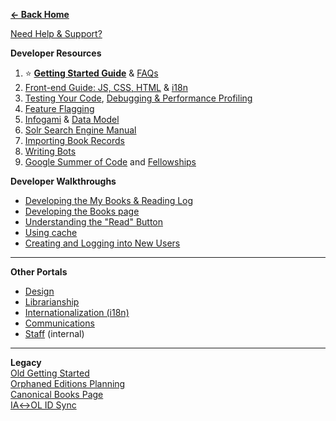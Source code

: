 **[← Back Home](Home)**  

[Need Help & Support?](https://gitter.im/theopenlibrary/Lobby)  

**Developer Resources**  
1. ⭐ **[Getting Started Guide](https://github.com/internetarchive/openlibrary/blob/master/CONTRIBUTING.md)** & [FAQs](https://github.com/internetarchive/openlibrary/wiki/FAQs:-Frequently-Asked-Questions)
2. [Front-end Guide: JS, CSS, HTML](Frontend-Guide) & [i18n](Home#Internationalization)  
3. [Testing Your Code](Testing), [Debugging & Performance Profiling](Debugging-and-Performance-Profiling)  
4. [Feature Flagging](Feature-Flagging)  
5. [Infogami](https://openlibrary.org/dev/docs/infogami) & [Data Model](https://github.com/internetarchive/openlibrary/wiki/Understanding-The-Data-Model)  
6. [Solr Search Engine Manual](Solr)  
7. [Importing Book Records](Developer's-Guide-to-Data-Importing)  
8. [Writing Bots](Writing-Bots) 
9. [Google Summer of Code](Google-Summer-of-Code) and [Fellowships](The-Open-Library-Handbook#fellowships)  

**Developer Walkthroughs**  
* [Developing the My Books & Reading Log](Developing-The-Reading-Log)  
* [Developing the Books page](https://archive.org/details/openlibrary-tour-2020/book-page-developers-guide.mp4)  
* [Understanding the "Read" Button](https://archive.org/details/openlibrary-tour-2020/openlibrary-availability-button-technical-walkthrough.mp4)  
* [Using cache](https://github.com/internetarchive/openlibrary/wiki/Using-Cache)
* [Creating and Logging into New Users](https://github.com/internetarchive/openlibrary/wiki/Creating-and-Logging-in-as-a-new-user-on-your-local-client)
---

**Other Portals**
* [Design](https://docs.google.com/document/d/1KLy6XRvwHaXrvHlZ-Ol_kFoIdn9eRMGuWeSYvWox1Qw/edit#heading=h.b20z3avugr8c)  
* [Librarianship](https://openlibrary.org/librarians)
* [Internationalization (i18n)](https://github.com/internetarchive/openlibrary/wiki/Internationalization-Contributor's-Guide-(i18n))
* [Communications](https://docs.google.com/document/d/14FS1A0fbgwRWHTl7_AbVixZiUVc2ctN1wUgW6Mwt5jw/edit#heading=h.d4bcs4fzim9e)   
* [Staff](https://github.com/internetarchive/olsystem/wiki) (internal)  

---

**Legacy**  
[Old Getting Started](Getting-Started)  
[Orphaned Editions Planning](Orphaned-Editions-Planning)  
[Canonical Books Page](Canonical-Books-Page)  
[IA↔OL ID Sync](archive.org-↔-Open-Library-synchronisation)  